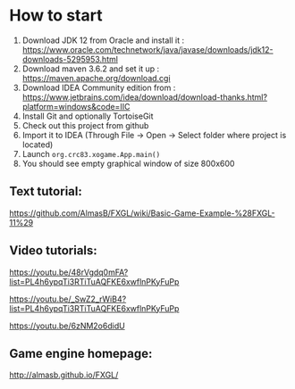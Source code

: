 How to start
=======
1. Download JDK 12 from Oracle and install it : https://www.oracle.com/technetwork/java/javase/downloads/jdk12-downloads-5295953.html
2. Download maven 3.6.2 and set it up : https://maven.apache.org/download.cgi
1. Download IDEA Community edition from : https://www.jetbrains.com/idea/download/download-thanks.html?platform=windows&code=IIC
2. Install Git and optionally TortoiseGit
2. Check out this project from github
3. Import it to IDEA (Through File -> Open -> Select folder where project is located)
4. Launch `org.crc83.xogame.App.main()`
5. You should see empty graphical window of size 800x600


Text tutorial:
-------

https://github.com/AlmasB/FXGL/wiki/Basic-Game-Example-%28FXGL-11%29

Video tutorials:
-------

https://youtu.be/48rVgdq0mFA?list=PL4h6ypqTi3RTiTuAQFKE6xwflnPKyFuPp

https://youtu.be/_SwZ2_rWiB4?list=PL4h6ypqTi3RTiTuAQFKE6xwflnPKyFuPp

https://youtu.be/6zNM2o6didU


Game engine homepage:
-------

http://almasb.github.io/FXGL/
